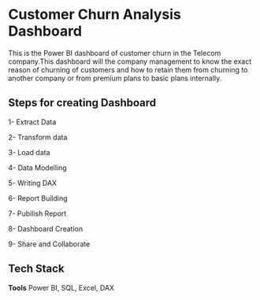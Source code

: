 
# Customer Churn Analysis Dashboard

This is the Power BI dashboard of customer churn in the Telecom
company.This dashboard will the company management to know the exact 
reason of churning of customers and how to retain them from churning 
to another company or from premium plans to basic plans internally.



## Steps for creating Dashboard

1- Extract Data

2- Transform data

3- Load data

4- Data Modelling

5- Writing DAX

6- Report Building

7- Pubilish Report

8- Dashboard Creation

9- Share and Collaborate
## Tech Stack

**Tools** Power BI, SQL, Excel, DAX



